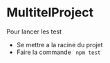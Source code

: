 # MultitelProject
Pour lancer les test
-  Se mettre a la racine du projet
- Faire la commande ``` npm test```
